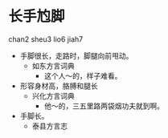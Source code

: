 # 长手尥脚
chan2 sheu3 lio6 jiah7
+ 手脚很长，走路时，脚腿向前甩动。
  * 如东方言词典
    - 这个人～的，样子难看。
+ 形容身材高，胳膊和腿长
  * 兴化方言词典
    - 他～的，三五里路两袋烟功夫就到啊。
+ 手脚长。
  * 泰县方言志
